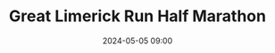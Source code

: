 ---
title: Great Limerick Run Half Marathon
location: Limerick City
date: 2024-05-05 09:00
latitude: 52.65888647960735
longitude: -8.62992052895623

results:
  - place: 3
    name: Brigid Long
    time: 1h 31m 03s
    category: F35
    note: 
  - place: 33
    name: Cormac Long
    time: 1h 26m 21s
    category: M35
    note: 
---